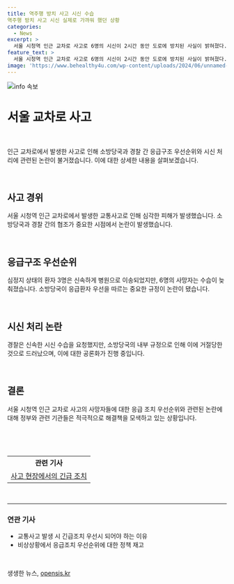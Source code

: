 ```yaml
---
title: 역주행 방치 사고 시신 수습
역주행 방치 사고 시신 실제로 가까워 했던 상황
categories:
  - News
excerpt: >
  서울 시청역 인근 교차로 사고로 6명의 시신이 2시간 동안 도로에 방치된 사실이 밝혀졌다. 경찰은 신속한 수습을 요구했지만, 소방당국은 사망자는 이송하지 않는 내부 규정을 이유로 응급환자 우선순위에 따라 대응했다. 대통령실은 사고 후 1시간 뒤에야 피해자 구조와 치료에 총력을 다하라는 지시를 내렸고, 사고 현장에서 소방당국 고위관계자도 있었다고 전해졌다. 
feature_text: >
  서울 시청역 인근 교차로 사고로 6명의 시신이 2시간 동안 도로에 방치된 사실이 밝혀졌다. 경찰은 신속한 수습을 요구했지만, 소방당국은 사망자는 이송하지 않는 내부 규정을 이유로 응급환자 우선순위에 따라 대응했다. 대통령실은 사고 후 1시간 뒤에야 피해자 구조와 치료에 총력을 다하라는 지시를 내렸고, 사고 현장에서 소방당국 고위관계자도 있었다고 전해졌다. 
image: 'https://www.behealthy4u.com/wp-content/uploads/2024/06/unnamed-file.png'
---
```


<p><img src="https://www.behealthy4u.com/wp-content/uploads/2024/06/unnamed-file.png" alt="info 속보" /></p>

<h1 data-ke-size="size24"><b>서울 교차로 사고</b></h1>

<p data-ke-size="size16">&nbsp;</p>

<p>인근 교차로에서 발생한 사고로 인해 소방당국과 경찰 간 응급구조 우선순위와 시신 처리에 관련된 논란이 불거졌습니다. 이에 대한 상세한 내용을 살펴보겠습니다.</p>

<p data-ke-size="size16">&nbsp;</p>

<h2 data-ke-size="size26">사고 경위</h2>

<p data-ke-size="size16">서울 시청역 인근 교차로에서 발생한 교통사고로 인해 심각한 피해가 발생했습니다. 소방당국과 경찰 간의 협조가 중요한 시점에서 논란이 발생했습니다.</p>

<p data-ke-size="size16">&nbsp;</p>

<h2 data-ke-size="size26">응급구조 우선순위</h2>

<p data-ke-size="size16">심정지 상태의 환자 3명은 신속하게 병원으로 이송되었지만, 6명의 사망자는 수습이 늦춰졌습니다. 소방당국이 응급환자 우선을 따르는 중요한 규정이 논란이 됐습니다.</p>

<p data-ke-size="size16">&nbsp;</p>

<h2 data-ke-size="size26">시신 처리 논란</h2>

<p data-ke-size="size16">경찰은 신속한 시신 수습을 요청했지만, 소방당국의 내부 규정으로 인해 이에 거절당한 것으로 드러났으며, 이에 대한 공론화가 진행 중입니다.</p>

<p data-ke-size="size16">&nbsp;</p>

<h2 data-ke-size="size26">결론</h2>

<p data-ke-size="size16">서울 시청역 인근 교차로 사고의 사망자들에 대한 응급 조치 우선순위와 관련된 논란에 대해 정부와 관련 기관들은 적극적으로 해결책을 모색하고 있는 상황입니다.</p>

<p data-ke-size="size16">&nbsp;</p>

<p data-ke-size="size16">&nbsp;</p>

<table>
   <tbody>
      <tr>
         <td style="text-align: center; height: 17px;"><b>관련 기사</b></td>
      </tr>
      <tr>
         <td style="text-align: center; height: 17px;"><a href="https://www.example.com/article">사고 현장에서의 긴급 조치</a></td>
      </tr>
   </tbody>
</table>

<p data-ke-size="size16">&nbsp;</p>

<hr>

<h3 data-ke-size="size22">연관 기사</h3>

<ul>
   <li>교통사고 발생 시 긴급조치 우선시 되어야 하는 이유</li>
   <li>비상상황에서 응급조치 우선순위에 대한 정책 재고</li>
</ul>

<p data-ke-size="size16">&nbsp;</p>
생생한 뉴스, <a href="https://opensis.kr" rel="dofollow">opensis.kr</a>


